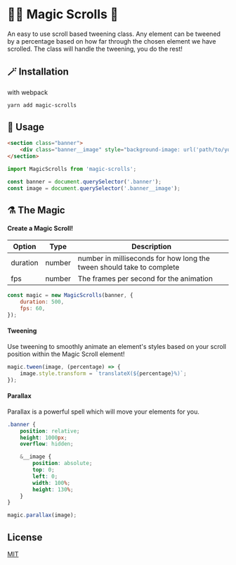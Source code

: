 # 🧙‍♀️ Magic Scrolls 📜

An easy to use scroll based tweening class.
Any element can be tweened by a percentage based on how far through the chosen element we have scrolled.
The class will handle the tweening, you do the rest!

## 🪄 Installation

with webpack

```bash
yarn add magic-scrolls
```

## 🧪 Usage

```html
<section class="banner">
	<div class="banner__image" style="background-image: url('path/to/your/image.jpg');"></div>
</section>
```

```javascript
import MagicScrolls from 'magic-scrolls';

const banner = document.querySelector('.banner');
const image = document.querySelector('.banner__image');
```

## ⚗️ The Magic

#### Create a Magic Scroll!

| Option | Type | Description |
|--------|------|-------------|
| duration | number | number in milliseconds for how long the tween should take to complete | 
| fps | number | The frames per second for the animation | 

```javascript
const magic = new MagicScrolls(banner, {
	duration: 500,
	fps: 60,
});
```

#### Tweening

Use tweening to smoothly animate an element's styles based on your scroll position within the Magic Scroll element!

```javascript
magic.tween(image, (percentage) => {
	image.style.transform = `translateX(${percentage}%)`;
});
```

#### Parallax

Parallax is a powerful spell which will move your elements for you.

```scss
.banner {
	position: relative;
	height: 1000px;
	overflow: hidden;

	&__image {
		position: absolute;
		top: 0;
		left: 0;
		width: 100%;
		height: 130%;
	}
}
```

```javascript
magic.parallax(image);
```

## License
[MIT](https://choosealicense.com/licenses/mit/)

